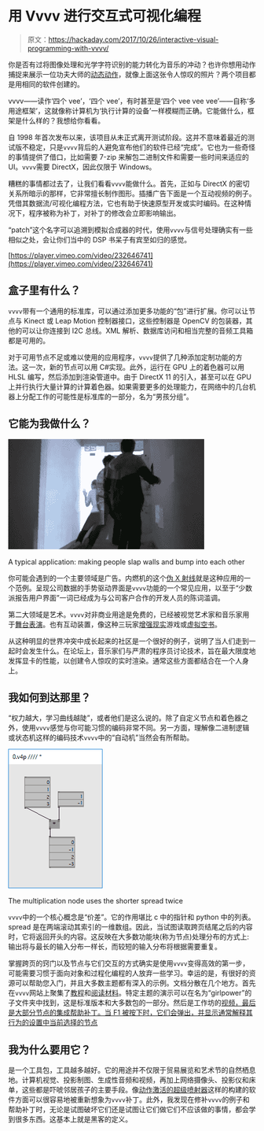 # 用 Vvvv 进行交互式可视化编程

> 原文：<https://hackaday.com/2017/10/26/interactive-visual-programming-with-vvvv/>

你是否有过将图像处理和光学字符识别的能力转化为音乐的冲动？也许你想用动作捕捉来展示一位功夫大师的[动态动作](https://vimeo.com/163153865)，就像上面这张令人惊叹的照片？两个项目都是用相同的软件创建的。

vvvv——读作‘四个 vee’，‘四个 vee’，有时甚至是‘四个 vee vee vee’——自称‘多用途框架’，这就像称计算机为‘执行计算的设备’一样模糊而正确。它能做什么，框架是什么样的？我想给你看看。

自 1998 年首次发布以来，该项目从未正式离开测试阶段。这并不意味着最近的测试版不稳定，只是`vvvv`背后的人避免宣布他们的软件已经“完成”。它也为一些奇怪的事情提供了借口，比如需要 7-zip 来解包二进制文件和需要一些时间来适应的 UI。`vvvv`需要 DirectX，因此仅限于 Windows。

糟糕的事情都过去了，让我们看看`vvvv`能做什么。首先，正如与 DirectX 的密切关系所暗示的那样，它非常擅长制作图形。插播广告下面是一个互动视频的例子。凭借其数据流/可视化编程方法，它也有助于快速原型开发或实时编码。在这种情况下，程序被称为补丁，对补丁的修改会立即影响输出。

“patch”这个名字可以追溯到模拟合成器的时代，使用`vvvv`与信号处理确实有一些相似之处，会让你们当中的 DSP 书呆子有宾至如归的感觉。

[https://player.vimeo.com/video/232646741](https://player.vimeo.com/video/232646741)

## 盒子里有什么？

`vvvv`带有一个通用的标准库，可以通过添加更多功能的“包”进行扩展。你可以让节点与 Kinect 或 Leap Motion 控制器接口，这些控制器是 OpenCV 的包装器，其他的可以让你连接到 I2C 总线。XML 解析、数据库访问和相当完整的音频工具箱都是可用的。

对于可用节点不足或难以使用的应用程序，`vvvv`提供了几种添加定制功能的方法。这一次，新的节点可以用 C#实现。此外，运行在 GPU 上的着色器可以用 HLSL 编写，然后添加到渲染管道中。由于 DirectX 11 的引入，甚至可以在 GPU 上并行执行大量计算的计算着色器。如果需要更多的处理能力，在网络中的几台机器上分配工作的可能性是标准库的一部分，名为“男孩分组”。

## 它能为我做什么？

![](img/0dd1ad5618022ce887de3d5e670eeec6.png)

A typical application: making people slap walls and bump into each other

你可能会遇到的一个主要领域是广告。内燃机的这个[伪 X 射线](https://vvvv.org/blog/augmented-engine-for-mercedes-benz)就是这种应用的一个范例。呈现公司数据的手势驱动界面是`vvvv`功能的一个常见应用，以至于“少数派报告用户界面”一词已经成为与公司客户合作的开发人员的陈词滥调。

第二大领域是艺术。`vvvv`对非商业用途是免费的，已经被视觉艺术家和音乐家用于[舞台表演](https://vvvv.org/blog/state-of-nothingness)。也有互动装置，像这种三玩家[增强现实](https://vvvv.org/blog/rgb-hunt-0.1)游戏或[虚拟空书](https://vvvv.org/blog/elebook-prototype1)。

从这种明显的世界冲突中成长起来的社区是一个很好的例子，说明了当人们走到一起时会发生什么。在论坛上，音乐家们与严肃的程序员讨论技术，旨在最大限度地发挥显卡的性能，以创建令人惊叹的实时渲染。通常这些方面都结合在一个人身上。

## 我如何到达那里？

“权力越大，学习曲线越陡”，或者他们是这么说的。除了自定义节点和着色器之外，使用`vvvv`感觉与你可能习惯的编码非常不同。另一方面，理解像二进制逻辑或状态机这样的编码技术`vvvv`中的“自动机”当然会有所帮助。

![](img/748ab5ad22ec9ee359362ee0a9f16149.png)

The multiplication node uses the shorter spread twice

`vvvv`中的一个核心概念是“价差”。它的作用堪比 c 中的指针和 python 中的列表。spread 是在两端滚动其索引的一维数组。因此，当试图读取跨页结尾之后的内容时，它将返回开头的内容。这反映在大多数功能块(称为节点)处理分布的方式上:输出将与最长的输入分布一样长，而较短的输入分布将根据需要重复。

掌握跨页的窍门以及节点与它们交互的方式确实是使用`vvvv`变得高效的第一步，可能需要习惯于面向对象和过程化编程的人放弃一些学习。幸运的是，有很好的资源可以帮助您入门，并且大多数主题都有深入的示例。文档分散在几个地方。首先在`vvvv`网站上聚集了[教程](https://vvvv.org/documentation/tutorials)和[阅读材料](https://vvvv.org/documentation/books)。特定主题的演示可以在名为“girlpower”的子文件夹中找到，这是标准版本和大多数包的一部分。然后是工作坊的[视频，最后是大部分节点的集成帮助补丁。当 F1 被按下时，它们会弹出，并显示通常解释其行为的设置中当前选择的节点](https://vvvv.org/blog/node17-workshop-video-captures)

## 我为什么要用它？

是一个工具包，工具越多越好。它的用途并不仅限于贸易展览和艺术节的自然栖息地。计算机视觉、投影制图、生成性音频和视频，再加上网络摄像头、投影仪和床单，这些都是吓唬邻居孩子的主要手段。像[动作激活的超级喷射器](https://hackaday.com/2017/10/18/motion-activated-super-squirter-stands-guard/)这样的构建的软件方面可以很容易地被重新想象为`vvvv`补丁。此外，我发现在修补`vvvv`的例子和帮助补丁时，无论是试图破坏它们还是试图让它们做它们不应该做的事情，都会学到很多东西。这基本上就是黑客的定义。